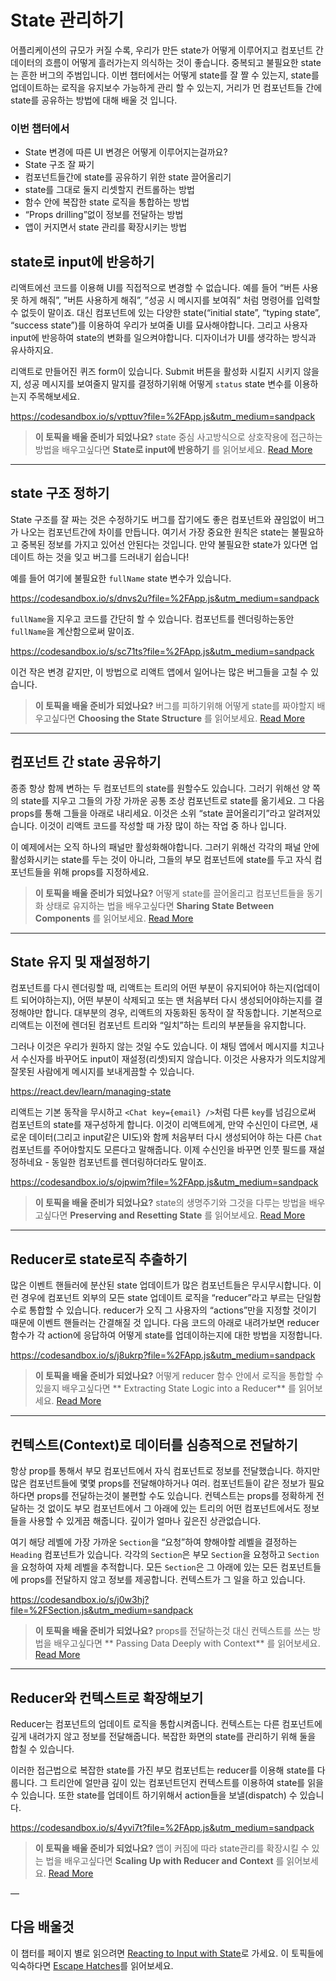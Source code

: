 # State 관리하기

어플리케이션의 규모가 커질 수록, 우리가 만든 state가 어떻게 이루어지고 컴포넌트 간 데이터의 흐름이 어떻게 흘러가는지 의식하는 것이 좋습니다. 중복되고 불필요한 state는 흔한 버그의 주범입니다. 이번 챕터에서는 어떻게 state를 잘 짤 수 있는지, state를 업데이트하는 로직을 유지보수 가능하게 관리 할 수 있는지, 거리가 먼 컴포넌트들 간에 state를 공유하는 방법에 대해 배울 것 입니다.

### 이번 챕터에서
- State 변경에 따른 UI 변경은 어떻게 이루어지는걸까요?
- State 구조 잘 짜기
- 컴포넌트들간에 state를 공유하기 위한 state 끌어올리기
- state를 그대로 둘지 리셋할지 컨트롤하는 방법
- 함수 안에 복잡한 state 로직을 통합하는 방법
- “Props drilling”없이 정보를 전달하는 방법
- 앱이 커지면서 state 관리를 확장시키는 방법

## state로 input에 반응하기
리액트에선 코드를 이용해 UI를 직접적으로 변경할 수 없습니다. 예를 들어 “버튼 사용 못 하게 해줘”, ”버튼 사용하게 해줘”, ”성공 시 메시지를 보여줘” 처럼 명령어를 입력할 수 없듯이 말이죠. 대신 컴포넌트에 있는 다양한 state(“initial state”, “typing state”, “success state”)를 이용하여 우리가 보여줄 UI를 묘사해야합니다. 그리고 사용자 input에 반응하여 state의 변화를 일으켜야합니다. 디자이너가 UI를 생각하는 방식과 유사하지요.

리액트로 만들어진 퀴즈 form이 있습니다. Submit 버튼을 활성화 시킬지 시키지 않을지, 성공 메시지를 보여줄지 말지를 결정하기위해 어떻게 `status` state 변수를 이용하는지 주목해보세요.

<https://codesandbox.io/s/vpttuv?file=%2FApp.js&utm_medium=sandpack>

> **이 토픽을 배울 준비가 되었나요?**
> state 중심 사고방식으로 상호작용에 접근하는 방법을 배우고싶다면  **State로 input에 반응하기** 를 읽어보세요.
> [Read More]()

---
##  state 구조 정하기

State 구조를 잘 짜는 것은 수정하기도 버그를 잡기에도 좋은 컴포넌트와 끊임없이 버그가 나오는 컴포넌트간에 차이를 만듭니다. 여기서 가장 중요한 원칙은 state는 불필요하고 중복된 정보를 가지고 있어선 안된다는 것입니다. 만약 불필요한 state가 있다면 업데이트 하는 것을 잊고 버그를 드러내기 쉽습니다!

예를 들어 여기에 불필요한 `fullName` state 변수가 있습니다.

<https://codesandbox.io/s/dnvs2u?file=%2FApp.js&utm_medium=sandpack>

`fullName`을 지우고 코드를 간단히 할 수 있습니다. 컴포넌트를 렌더링하는동안 `fullName`을 계산함으로써  말이죠.

<https://codesandbox.io/s/sc71ts?file=%2FApp.js&utm_medium=sandpack>

이건 작은 변경 같지만, 이 방법으로 리액트 앱에서 일어나는 많은 버그들을 고칠 수 있습니다.

> **이 토픽을 배울 준비가 되었나요?**
> 버그를 피하기위해 어떻게 state를 짜야할지 배우고싶다면  **Choosing the State Structure** 를 읽어보세요.
> [Read More]()

---
## 컴포넌트 간 state 공유하기

종종 항상 함께 변하는 두 컴포넌트의 state를 원할수도 있습니다. 그러기 위해선 양 쪽의 state를 지우고 그들의 가장 가까운 공통 조상 컴포넌트로 state를 옮기세요. 그 다음 props를 통해 그들을 아래로 내리세요. 이것은 소위 “state 끌어올리기”라고 알려져있습니다. 이것이 리액트 코드를 작성할 때 가장 많이 하는 작업 중 하나 입니다.

이 예제에서는 오직 하나의 패널만 활성화해야합니다. 그러기 위해선 각각의 패널 안에 활성화시키는 state를 두는 것이 아니라, 그들의 부모 컴포넌트에 state를 두고 자식 컴포넌트들을 위해 props를 지정하세요.

> **이 토픽을 배울 준비가 되었나요?**
> 어떻게 state를 끌어올리고 컴포넌트들을 동기화 상태로 유지하는 법을 배우고싶다면  **Sharing State Between Components** 를 읽어보세요.
> [Read More]()


---
## State 유지 및 재설정하기

컴포넌트를 다시 렌더링할 때, 리액트는 트리의 어떤 부분이 유지되어야 하는지(업데이트 되어야하는지), 어떤 부분이 삭제되고 또는 맨 처음부터 다시 생성되어야하는지를 결정해야만 합니다. 대부분의 경우, 리액트의 자동화된 동작이 잘 작동합니다. 기본적으로 리액트는 이전에 렌더된 컴포넌트 트리와 “일치”하는 트리의 부분들을 유지합니다.

그러나 이것은 우리가 원하지 않는 것일 수도 있습니다. 이 채팅 앱에서 메시지를 치고나서 수신자를 바꾸어도 input이 재설정(리셋)되지 않습니다. 이것은 사용자가 의도치않게 잘못된 사람에게 메시지를 보내게끔할 수 있습니다.

<https://react.dev/learn/managing-state>

리액트는 기본 동작을 무시하고 `<Chat key={email} />`처럼 다른 `key`를 넘김으로써 컴포넌트의 state를 재구성하게 합니다. 이것이 리액트에게, 만약 수신인이 다르면, 새로운 데이터(그리고 input같은 UI도)와 함께 처음부터 다시 생성되어야 하는 다른 `Chat` 컴포넌트를 주어야할지도 모른다고 말해줍니다. 이제 수신인을 바꾸면 인풋 필드를 재설정하네요 - 동일한 컴포넌트를 렌더링하더라도 말이죠.

<https://codesandbox.io/s/ojpwim?file=%2FApp.js&utm_medium=sandpack>

> **이 토픽을 배울 준비가 되었나요?**
> state의 생명주기와 그것을 다루는 방법을 배우고싶다면  **Preserving and Resetting State** 를 읽어보세요.
> [Read More]()


---
## Reducer로 state로직 추출하기
많은 이벤트 핸들러에 분산된 state 업데이트가 많은 컴포넌트들은 무시무시합니다. 이런 경우에 컴포넌트 외부의 모든 state 업데이트 로직을 “reducer”라고 부르는 단일함수로 통합할 수 있습니다. reducer가 오직 그 사용자의 “actions”만을 지정할 것이기 때문에 이벤트 핸들러는 간결해질 것 입니다. 다음 코드의 아래로 내려가보면 reducer 함수가 각 action에 응답하여 어떻게 state를 업데이하는지에 대한 방법을 지정합니다.

<https://codesandbox.io/s/j8ukrp?file=%2FApp.js&utm_medium=sandpack>


> **이 토픽을 배울 준비가 되었나요?**
> 어떻게 reducer 함수 안에서 로직을 통합할 수 있을지 배우고싶다면  ** Extracting State Logic into a Reducer** 를 읽어보세요.
> [Read More]()

---
## 컨텍스트(Context)로 데이터를 심층적으로 전달하기
항상 prop를 통해서 부모 컴포넌트에서 자식 컴포넌트로 정보를 전달했습니다. 하지만 많은 컴포넌트들에 몇몇 props를 전달해야하거나 여러. 컴포넌트들이 같은 정보가 필요하다면 props를 전달하는것이 불편할 수도 있습니다. 컨텍스트는 props를 정확하게 전달하는 것 없이도 부모 컴포넌트에서 그 아래에 있는 트리의 어떤 컴포넌트에서도 정보들을 사용할 수 있게끔 해줍니다. 깊이가 얼마나 깊은진 상관없습니다.

여기 해당 레벨에 가장 가까운 `Section`을 “요청”하여 향해야할 레벨을 결정하는 `Heading` 컴포넌트가 있습니다. 각각의 `Section`은 부모 `Section`을 요청하고 `Section`을 요청하여 자체 레벨을 추적합니다. 모든 `Section`은 그 아래에 있는 모든 컴포넌트들에 props를 전달하지 않고 정보를 제공합니다.  컨텍스트가 그 일을 하고 있습니다. 

<https://codesandbox.io/s/j0w3hj?file=%2FSection.js&utm_medium=sandpack>

> **이 토픽을 배울 준비가 되었나요?**
> props를 전달하는것 대신 컨텍스트를 쓰는 방법을 배우고싶다면  ** Passing Data Deeply with Context** 를 읽어보세요.
> [Read More]()


---
## Reducer와 컨텍스트로 확장해보기
Reducer는 컴포넌트의 업데이트 로직을 통합시켜줍니다. 컨텍스트는 다른 컴포넌트에 깊게 내려가지 않고 정보를 전달해줍니다. 복잡한 화면의 state를 관리하기 위해 둘을 합칠 수 있습니다.

이러한 접근법으로 복잡한 state를 가진 부모 컴포넌트는 reducer를 이용해 state를 다룹니다. 그 트리안에 얼만큼 깊이 있는 컴포넌트던지 컨텍스트를 이용하여 state를 읽을 수 있습니다. 또한 state를 업데이트 하기위해서 action들을 보낼(dispatch) 수 있습니다.

<https://codesandbox.io/s/4yvi7t?file=%2FApp.js&utm_medium=sandpack>

> **이 토픽을 배울 준비가 되었나요?**
> 앱이 커짐에 따라 state관리를 확장시킬 수 있는 법을 배우고싶다면  **Scaling Up with Reducer and Context** 를 읽어보세요.
> [Read More]()

—

## 다음 배울것
이 챕터를 페이지 별로 읽으려면 [Reacting to Input with State]()로 가세요.
이 토픽들에 익숙하다면 [Escape Hatches]()를 읽어보세요.